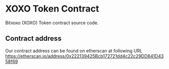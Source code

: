 # XOXO Token Contract
Bitxoxo (XOXO) Token contract source code.

## Contract address
Our contract address can be found on etherscan at following URL 
https://etherscan.io/address/0x222139425Bcb172721dd4c22c29DD841D4358f69
